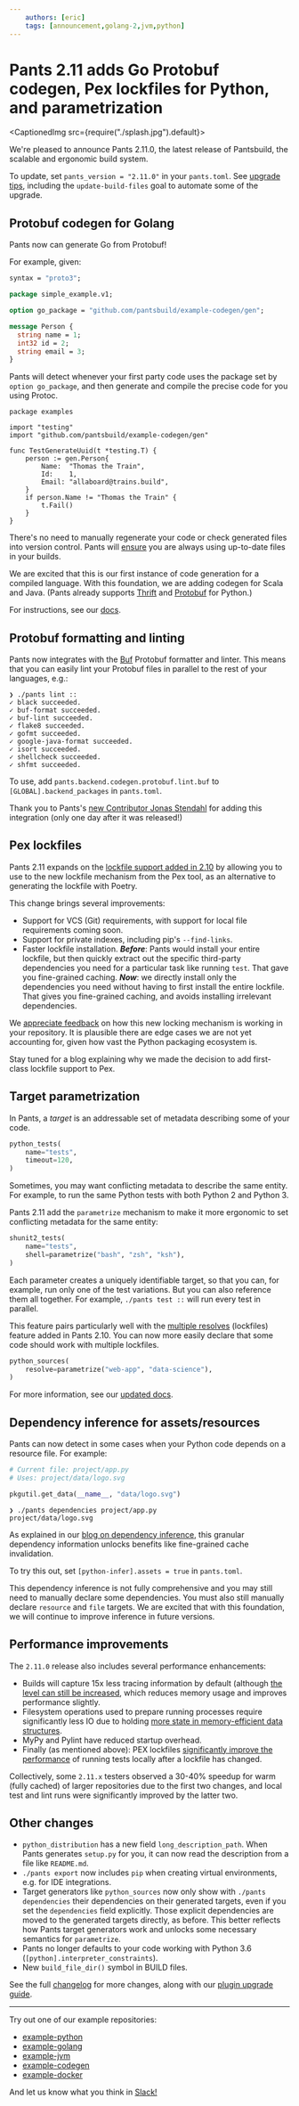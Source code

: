 ```yaml
---
    authors: [eric]
    tags: [announcement,golang-2,jvm,python]
---
```


# Pants 2.11 adds Go Protobuf codegen, Pex lockfiles for Python, and parametrization

<CaptionedImg src={require("./splash.jpg").default}></CaptionedImg>

<!--truncate-->

We're pleased to announce Pants 2.11.0, the latest release of Pantsbuild, the scalable and ergonomic build system.

To update, set `pants_version = "2.11.0"` in your `pants.toml`. See [upgrade tips](https://www.pantsbuild.org/docs/upgrade-tips), including the `update-build-files` goal to automate some of the upgrade.

## Protobuf codegen for Golang

Pants now can generate Go from Protobuf!

For example, given:

```protobuf
syntax = "proto3";

package simple_example.v1;

option go_package = "github.com/pantsbuild/example-codegen/gen";

message Person {
  string name = 1;
  int32 id = 2;
  string email = 3;
}
```

Pants will detect whenever your first party code uses the package set by `option go_package`, and then generate and compile the precise code for you using Protoc.

```golang
package examples

import "testing"
import "github.com/pantsbuild/example-codegen/gen"

func TestGenerateUuid(t *testing.T) {
    person := gen.Person{
        Name:  "Thomas the Train",
        Id:    1,
        Email: "allaboard@trains.build",
    }
    if person.Name != "Thomas the Train" {
        t.Fail()
    }
}
```

There's no need to manually regenerate your code or check generated files into version control. Pants will [ensure](__GHOST_URL__/thrift-python/) you are always using up-to-date files in your builds.

We are excited that this is our first instance of code generation for a compiled language. With this foundation, we are adding codegen for Scala and Java. (Pants already supports [Thrift](https://www.pantsbuild.org/docs/thrift-python) and [Protobuf](https://www.pantsbuild.org/docs/protobuf-python) for Python.)

For instructions, see our [docs](https://www.pantsbuild.org/v2.11/docs/protobuf-go).

## Protobuf formatting and linting

Pants now integrates with the [Buf](https://docs.buf.build/lint/overviewhttps://docs.buf.build/lint/overview) Protobuf formatter and linter. This means that you can easily lint your Protobuf files in parallel to the rest of your languages, e.g.:

```
❯ ./pants lint ::
✓ black succeeded.
✓ buf-format succeeded.
✓ buf-lint succeeded.
✓ flake8 succeeded.
✓ gofmt succeeded.
✓ google-java-format succeeded.
✓ isort succeeded.
✓ shellcheck succeeded.
✓ shfmt succeeded.
```

To use, add `pants.backend.codegen.protobuf.lint.buf` to `[GLOBAL].backend_packages` in `pants.toml`.

Thank you to Pants's [new Contributor Jonas Stendahl](https://groups.google.com/g/pants-devel/c/WRZanfHS_cs/m/yA0PhAr6AQAJ) for adding this integration (only one day after it was released!)

## Pex lockfiles

Pants 2.11 expands on the [lockfile support added in 2.10](__GHOST_URL__/introducing-pants-2-10/) by allowing you to use to the new lockfile mechanism from the Pex tool, as an alternative to generating the lockfile with Poetry.

This change brings several improvements:

- Support for VCS (Git) requirements, with support for local file requirements coming soon.
- Support for private indexes, including pip's `--find-links`.
- Faster lockfile installation. _**Before**_: Pants would install your entire lockfile, but then quickly extract out the specific third-party dependencies you need for a particular task like running `test`. That gave you fine-grained caching. **_Now_**: we directly install only the dependencies you need without having to first install the entire lockfile. That gives you fine-grained caching, and avoids installing irrelevant dependencies.

We [appreciate feedback](https://www.pantsbuild.org/docs/getting-help) on how this new locking mechanism is working in your repository. It is plausible there are edge cases we are not yet accounting for, given how vast the Python packaging ecosystem is.

Stay tuned for a blog explaining why we made the decision to add first-class lockfile support to Pex.

## Target parametrization

In Pants, a _target_ is an addressable set of metadata describing some of your code.

```python
python_tests(
    name="tests",
    timeout=120,
)
```

Sometimes, you may want conflicting metadata to describe the same entity. For example, to run the same Python tests with both Python 2 and Python 3.

Pants 2.11 add the `parametrize` mechanism to make it more ergonomic to set conflicting metadata for the same entity:

```python
shunit2_tests(
    name="tests",
    shell=parametrize("bash", "zsh", "ksh"),
)
```

Each parameter creates a uniquely identifiable target, so that you can, for example, run only one of the test variations. But you can also reference them all together. For example, `./pants test ::` will run every test in parallel.

This feature pairs particularly well with the [multiple resolves](__GHOST_URL__/multiple-lockfiles-python/) (lockfiles) feature added in Pants 2.10. You can now more easily declare that some code should work with multiple lockfiles.

```python
python_sources(
    resolve=parametrize("web-app", "data-science"),
)
```

For more information, see our [updated docs](https://www.pantsbuild.org/v2.11/docs/targets#parametrizing-targets).

## Dependency inference for assets/resources

Pants can now detect in some cases when your Python code depends on a resource file. For example:

```python
# Current file: project/app.py
# Uses: project/data/logo.svg

pkgutil.get_data(__name__, "data/logo.svg")
```

```
❯ ./pants dependencies project/app.py
project/data/logo.svg
```

As explained in our [blog on dependency inference](./2020-10-29-dependency-inference/index.md), this granular dependency information unlocks benefits like fine-grained cache invalidation.

To try this out, set `[python-infer].assets = true` in `pants.toml`.

This dependency inference is not fully comprehensive and you may still need to manually declare some dependencies. You must also still manually declare `resource` and `file` targets. We are excited that with this foundation, we will continue to improve inference in future versions.

## Performance improvements

The `2.11.0` release also includes several performance enhancements:

- Builds will capture 15x less tracing information by default (although [the level can still be increased](https://www.pantsbuild.org/v2.11/docs/reference-global#section-streaming-workunits-level), which reduces memory usage and improves performance slightly.
- Filesystem operations used to prepare running processes require significantly less IO due to holding [more state in memory-efficient data structures](https://github.com/pantsbuild/pants/issues/13112).
- MyPy and Pylint have reduced startup overhead.
- Finally (as mentioned above): PEX lockfiles [significantly improve the performance](https://github.com/pantsbuild/pants/pull/14944) of running tests locally after a lockfile has changed.

Collectively, some `2.11.x` testers observed a 30-40% speedup for warm (fully cached) of larger repositories due to the first two changes, and local test and lint runs were significantly improved by the latter two.

## Other changes

- `python_distribution` has a new field `long_description_path`. When Pants generates `setup.py` for you, it can now read the description from a file like `README.md`.
- `./pants export` now includes `pip` when creating virtual environments, e.g. for IDE integrations.
- Target generators like `python_sources` now only show with `./pants dependencies` their dependencies on their generated targets, even if you set the `dependencies` field explicitly. Those explicit dependencies are moved to the generated targets directly, as before. This better reflects how Pants target generators work and unlocks some necessary semantics for `parametrize`.
- Pants no longer defaults to your code working with Python 3.6 (`[python].interpreter_constraints`).
- New `build_file_dir()` symbol in BUILD files.

See the full [changelog](https://github.com/pantsbuild/pants/blob/main/src/python/pants/notes/2.11.x.md) for more changes, along with our [plugin upgrade guide](https://www.pantsbuild.org/docs/plugin-upgrade-guide).

---

Try out one of our example repositories:

- [example-python](https://github.com/pantsbuild/example-python)
- [example-golang](https://github.com/pantsbuild/example-golang)
- [example-jvm](https://github.com/pantsbuild/example-jvm)
- [example-codegen](https://github.com/pantsbuild/example-codegen)
- [example-docker](https://github.com/pantsbuild/example-docker)

And let us know what you think in [Slack!](https://www.pantsbuild.org/docs/getting-help)